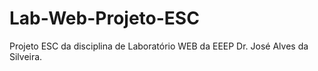 # Lab-Web-Projeto-ESC
Projeto ESC da disciplina de Laboratório WEB da EEEP Dr. José Alves da Silveira.
